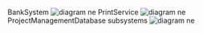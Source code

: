 BankSystem
![diagram ne](https://www.planttext.com/api/plantuml/png/R58xRiCm3Drz2i9JCkG2Hc5ayD027OAw5r1aeXKgVo9A0OoY9-kG8-KA4IEbbenEaXxVutkaVVszxCaAOrsl2wa54HoC6kmRdXoIXUy204nul3HGGMjz-ODHHsXMqCJIztd233qvePMTCynxMaSvv8wzUXXljhvs7bN75Vc9ygkzA-vurFmKZyHYxd68OQVmM2KJ_UWyeu9cT4UD2R4HbkFo4KOO9HB5bakCnOndRD6SbSHiFQ-As82FftI7TMAMSG9KBxEdgatiwjafdAvb5JLQi23SqknPwjskphzo1UMp63gDLFx3_EjR7e8Zq_OuTFpFt0000F__0m00)
PrintService
![diagram ne](https://www.planttext.com/api/plantuml/png/R58xRiCm3Drz2i9JCkG2Hc5ayD027OAw5r1aeXKgVo9A0OoY9-kG8-KA4IEbbenEaXxVutkaVVszxCaAOrsl2wa54HoC6kmRdXoIXUy204nul3HGGMjz-ODHHsXMqCJIztd233qvePMTCynxMaSvv8wzUXXljhvs7bN75Vc9ygkzA-vurFmKZyHYxd68OQVmM2KJ_UWyeu9cT4UD2R4HbkFo4KOO9HB5bakCnOndRD6SbSHiFQ-As82FftI7TMAMSG9KBxEdgatiwjafdAvb5JLQi23SqknPwjskphzo1UMp63gDLFx3_EjR7e8Zq_OuTFpFt0000F__0m00)
ProjectManagementDatabase subsystems
![diagram ne](https://www.planttext.com/api/plantuml/png/X9913e8m44NtdA9nfGilO0n1O2696XDFCE04CRIOjYoCyMGkF99Ni2DLAQAk6dxcpxm_m-ro3PG6gMjUUba9Ih6rhFQOQNRo66E7vYE9sOHjj2n4tb9NmD7H7vrYqAJIGngARKV9KTiPCMeeIZKSlRkSFOiHxK3ckAfvYh9XoLfAFr17RGmpNjL2q_ogJiidGTF-5u1bN8A073aA2WOfA7GsioWKzQPdQXr-5xPTquxbkzi8Zqay_4n2RBR2OG-FwsVj5rVFG9FkUwxns7zTVy86Sr23FzNEaOmbgeHPg32-mDoT_gax0000__y30000)
